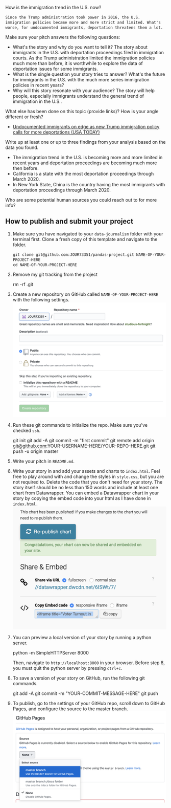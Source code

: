 How is the immigration trend in the U.S. now?

    Since the Trump administration took power in 2016, the U.S. immigration policies became more and more strict and limited. What's worse, for undocumented immigrants, deportation threatens them a lot.

Make sure your pitch answers the following questions:

-   What's the story and why do you want to tell it?
    The story about immigrants in the U.S. with deportation proceedings filed in immigration courts. As the Trump administration limited the immigration policies much more than before, it is worthwhile to explore the data of deportation issues for some immigrants.
-   What is the single question your story tries to answer?
    What's the future for immigrants in the U.S. with the much more series immigration policies in recent years?
-   Why will this story resonate with your audience?
    The story will help people, especially immigrants understand the general trend of immigration in the U.S..

What else has been done on this topic (provide links)? How is your angle different or fresh?

-   [Undocumented immigrants on edge as new Trump immigration policy calls for more deportations (USA TODAY)](https://www.usatoday.com/story/news/nation/2019/08/13/new-trump-immigration-policy-means-more-deportations-across-us/1880847001/)

Write up at least one or up to three findings from your analysis based on the data you found.

-   The immigration trend in the U.S. is becoming more and more limited in recent years and deportation proceedings are becoming much more then before.
-   California is a state with the most deportation proceedings through March 2020.
-   In New York State, China is the country having the most immigrants with deportation proceedings through March 2020.

Who are some potential human sources you could reach out to for more info?

## How to publish and submit your project

1.  Make sure you have navigated to your `data-journalism` folder with your terminal first. Clone a fresh copy of this template and navigate to the folder.

        git clone git@github.com:JOUR73351/pandas-project.git NAME-OF-YOUR-PROJECT-HERE
        cd NAME-OF-YOUR-PROJECT-HERE

2) Remove my git tracking from the project

    rm -rf .git

3) Create a new repository on GitHub called `NAME-OF-YOUR-PROJECT-HERE` with the following settings.
   <br>
   <img src="assets/newrepo.png" width="500">

4) Run these git commands to initialize the repo. Make sure you've checked `ssh`.

    git init
    git add -A
    git commit -m "first commit"
    git remote add origin git@github.com:YOUR-USERNAME-HERE/YOUR-REPO-HERE.git
    git push -u origin master

5) Write your pitch in `README.md`.

6) Write your story in and add your assets and charts to `index.html`. Feel free to play around with and change the styles in `style.css`, but you are not required to. Delete the code that you don't need for your story. The story itself should be no less than 150 words and include at least one chart from Datawrapper. You can embed a Datawrapper chart in your story by copying the embed code into your html as I have done in `index.html.`
   <br>
   <img src="assets/datawrapper.png" width="500">

7) You can preview a local version of your story by running a python server.

    python -m SimpleHTTPServer 8000

   Then, navigate to `http://localhost:8000` in your browser. Before step 8, you must quit the python server by pressing `ctrl+c`.

8) To save a version of your story on GitHub, run the following git commands.

    git add -A
    git commit -m "YOUR-COMMIT-MESSAGE-HERE"
    git push

9) To publish, go to the settings of your GitHub repo, scroll down to GitHub Pages, and configure the source to the master branch.
   ![GitHub Pages](assets/ghpages.png)
